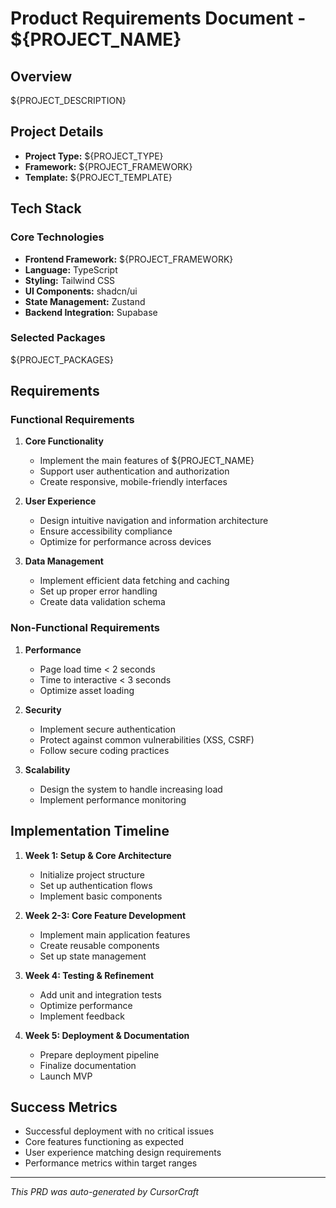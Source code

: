 # Product Requirements Document - ${PROJECT_NAME}

## Overview

${PROJECT_DESCRIPTION}

## Project Details

- **Project Type:** ${PROJECT_TYPE}
- **Framework:** ${PROJECT_FRAMEWORK}
- **Template:** ${PROJECT_TEMPLATE}

## Tech Stack

### Core Technologies

- **Frontend Framework:** ${PROJECT_FRAMEWORK}
- **Language:** TypeScript
- **Styling:** Tailwind CSS
- **UI Components:** shadcn/ui
- **State Management:** Zustand
- **Backend Integration:** Supabase

### Selected Packages

${PROJECT_PACKAGES}

## Requirements

### Functional Requirements

1. **Core Functionality**

   - Implement the main features of ${PROJECT_NAME}
   - Support user authentication and authorization
   - Create responsive, mobile-friendly interfaces

2. **User Experience**

   - Design intuitive navigation and information architecture
   - Ensure accessibility compliance
   - Optimize for performance across devices

3. **Data Management**
   - Implement efficient data fetching and caching
   - Set up proper error handling
   - Create data validation schema

### Non-Functional Requirements

1. **Performance**

   - Page load time < 2 seconds
   - Time to interactive < 3 seconds
   - Optimize asset loading

2. **Security**

   - Implement secure authentication
   - Protect against common vulnerabilities (XSS, CSRF)
   - Follow secure coding practices

3. **Scalability**
   - Design the system to handle increasing load
   - Implement performance monitoring

## Implementation Timeline

1. **Week 1: Setup & Core Architecture**

   - Initialize project structure
   - Set up authentication flows
   - Implement basic components

2. **Week 2-3: Core Feature Development**

   - Implement main application features
   - Create reusable components
   - Set up state management

3. **Week 4: Testing & Refinement**

   - Add unit and integration tests
   - Optimize performance
   - Implement feedback

4. **Week 5: Deployment & Documentation**
   - Prepare deployment pipeline
   - Finalize documentation
   - Launch MVP

## Success Metrics

- Successful deployment with no critical issues
- Core features functioning as expected
- User experience matching design requirements
- Performance metrics within target ranges

---

_This PRD was auto-generated by CursorCraft_
